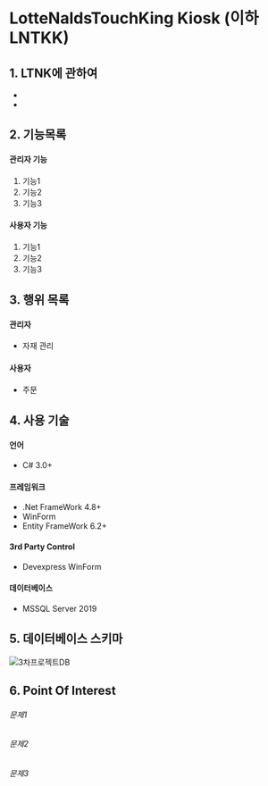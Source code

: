 # LotteNaldsTouchKing Kiosk (이하 LNTKK)


 ## 1. LTNK에 관하여
*
* 



## 2. 기능목록
#### 관리자 기능
1. 기능1
2. 기능2
3. 기능3
#### 사용자 기능
1. 기능1
2. 기능2
3. 기능3   

   
   

## 3. 행위 목록
#### 관리자
- 자재 관리
#### 사용자
- 주문


## 4. 사용 기술
#### 언어
 - C# 3.0+
#### 프레임워크
 - .Net FrameWork 4.8+
 - WinForm
 - Entity FrameWork 6.2+
#### 3rd Party Control
 - Devexpress WinForm
#### 데이터베이스
 - MSSQL Server 2019



## 5. 데이터베이스 스키마
![3차프로젝트DB](https://user-images.githubusercontent.com/63761587/89601718-2b3ce700-d8a0-11ea-9536-92203291b205.png)



## 6. Point Of Interest
###### 문제1
###### 문제2
###### 문제3
